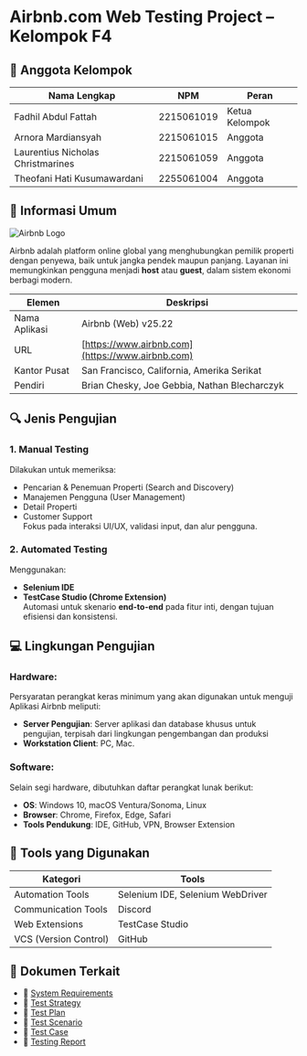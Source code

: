 # Airbnb.com Web Testing Project – Kelompok F4

## 👥 Anggota Kelompok

| Nama Lengkap                         | NPM          | Peran         |
|-------------------------------------|--------------|----------------|
| Fadhil Abdul Fattah                 | 2215061019   | Ketua Kelompok |
| Arnora Mardiansyah                  | 2215061015   | Anggota        |
| Laurentius Nicholas Christmarines  | 2215061059   | Anggota        |
| Theofani Hati Kusumawardani        | 2255061004   | Anggota        |


## 🏢 Informasi Umum
![Airbnb Logo](./public/img/airbnblogo.png)

Airbnb adalah platform online global yang menghubungkan pemilik properti dengan penyewa, baik untuk jangka pendek maupun panjang. Layanan ini memungkinkan pengguna menjadi **host** atau **guest**, dalam sistem ekonomi berbagi modern.

| Elemen        | Deskripsi                                          |
|---------------|----------------------------------------------------|
| Nama Aplikasi | Airbnb (Web) v25.22                                |
| URL           | [https://www.airbnb.com](https://www.airbnb.com)  |
| Kantor Pusat  | San Francisco, California, Amerika Serikat         |
| Pendiri       | Brian Chesky, Joe Gebbia, Nathan Blecharczyk       |

## 🔍 Jenis Pengujian
### 1. Manual Testing
Dilakukan untuk memeriksa:
- Pencarian & Penemuan Properti (Search and Discovery)
- Manajemen Pengguna (User Management)
- Detail Properti
- Customer Support  
Fokus pada interaksi UI/UX, validasi input, dan alur pengguna.

### 2. Automated Testing
Menggunakan:
- **Selenium IDE**
- **TestCase Studio (Chrome Extension)**  
Automasi untuk skenario **end-to-end** pada fitur inti, dengan tujuan efisiensi dan konsistensi.

## 💻 Lingkungan Pengujian
### Hardware:
Persyaratan perangkat keras minimum yang akan digunakan untuk menguji Aplikasi Airbnb meliputi:
- **Server Pengujian**: Server aplikasi dan database khusus untuk pengujian, terpisah dari lingkungan pengembangan dan produksi
- **Workstation Client**: PC, Mac.

### Software:
Selain segi hardware, dibutuhkan daftar perangkat lunak berikut: 
- **OS**: Windows 10, macOS Ventura/Sonoma, Linux
- **Browser**: Chrome, Firefox, Edge, Safari
- **Tools Pendukung**: IDE, GitHub, VPN, Browser Extension

## 🧰 Tools yang Digunakan
| Kategori            | Tools                                   |
|---------------------|-----------------------------------------|
| Automation Tools    | Selenium IDE, Selenium WebDriver        |
| Communication Tools | Discord                                  |
| Web Extensions      | TestCase Studio                         |
| VCS (Version Control)| GitHub                                  |

## 📎 Dokumen Terkait

- 📄 [System Requirements](#)
- 📄 [Test Strategy](#)
- 📄 [Test Plan](#)
- 📄 [Test Scenario](#)
- 📄 [Test Case](#)
- 📄 [Testing Report](#)
